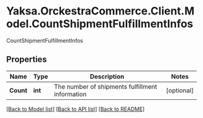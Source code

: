 # Yaksa.OrckestraCommerce.Client.Model.CountShipmentFulfillmentInfos
CountShipmentFulfillmentInfos

## Properties

Name | Type | Description | Notes
------------ | ------------- | ------------- | -------------
**Count** | **int** | The number of shipments fulfillment information | [optional] 

[[Back to Model list]](../README.md#documentation-for-models) [[Back to API list]](../README.md#documentation-for-api-endpoints) [[Back to README]](../README.md)

